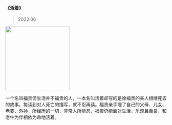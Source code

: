 #### 《活着》

> 2022.06

<img src="/docs/./asset/image/books/alive.jpg" data-origin="./asset/image/books/alive.jpg" alt="" class="medium-zoom-image" style="width: 200px;">

一个名叫福贵但生活并不福贵的人，一本名叫活着却写的是徐福贵的亲人相继死去的故事。每读到对人死亡的描写，就不忍再读。福贵亲手埋了自己的父母、儿女、老婆、外孙，所经历的一切，非常人所能忍，福贵仍能面对生活，乐观且善良，和老牛为伴相依为命地活着。